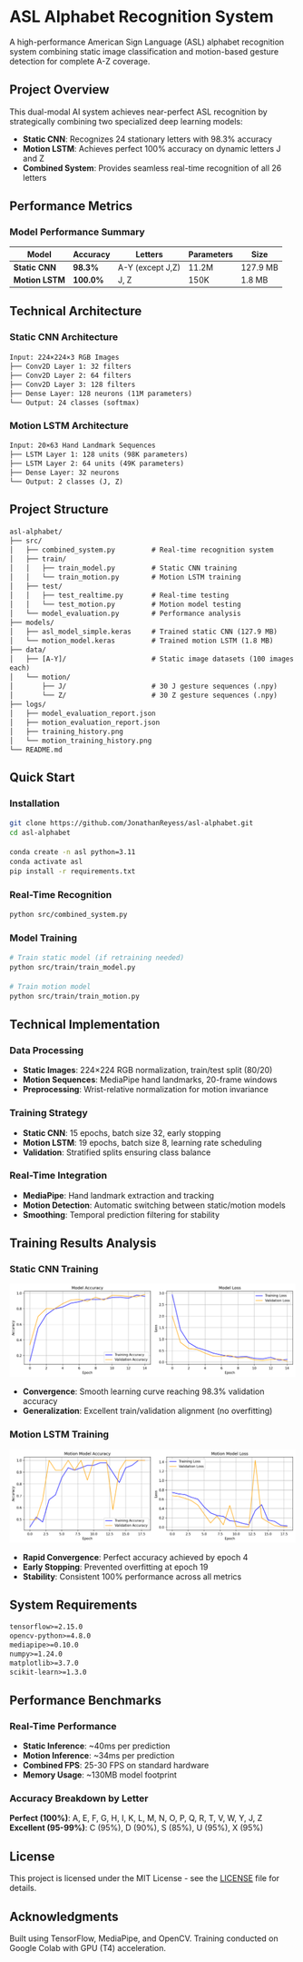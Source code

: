 # ASL Alphabet Recognition System

A high-performance American Sign Language (ASL) alphabet recognition system combining static image classification and motion-based gesture detection for complete A-Z coverage.

## Project Overview

This dual-modal AI system achieves near-perfect ASL recognition by strategically combining two specialized deep learning models:

- **Static CNN**: Recognizes 24 stationary letters with 98.3% accuracy
- **Motion LSTM**: Achieves perfect 100% accuracy on dynamic letters J and Z
- **Combined System**: Provides seamless real-time recognition of all 26 letters

## Performance Metrics

### Model Performance Summary
| Model | Accuracy | Letters | Parameters | Size |
|-------|----------|---------|------------|------|
| **Static CNN** | **98.3%** | A-Y (except J,Z) | 11.2M | 127.9 MB |
| **Motion LSTM** | **100.0%** | J, Z | 150K | 1.8 MB |

## Technical Architecture

### Static CNN Architecture
```
Input: 224×224×3 RGB Images
├── Conv2D Layer 1: 32 filters
├── Conv2D Layer 2: 64 filters  
├── Conv2D Layer 3: 128 filters
├── Dense Layer: 128 neurons (11M parameters)
└── Output: 24 classes (softmax)
```

### Motion LSTM Architecture  
```
Input: 20×63 Hand Landmark Sequences
├── LSTM Layer 1: 128 units (98K parameters)
├── LSTM Layer 2: 64 units (49K parameters)
├── Dense Layer: 32 neurons
└── Output: 2 classes (J, Z)
```

## Project Structure

```
asl-alphabet/
├── src/
│   ├── combined_system.py         # Real-time recognition system
│   ├── train/
│   │   ├── train_model.py         # Static CNN training
│   │   └── train_motion.py        # Motion LSTM training
│   ├── test/
│   │   ├── test_realtime.py       # Real-time testing
│   │   └── test_motion.py         # Motion model testing
│   └── model_evaluation.py        # Performance analysis
├── models/
│   ├── asl_model_simple.keras     # Trained static CNN (127.9 MB)
│   └── motion_model.keras         # Trained motion LSTM (1.8 MB)
├── data/
│   ├── [A-Y]/                     # Static image datasets (100 images each)
│   └── motion/
│       ├── J/                     # 30 J gesture sequences (.npy)
│       └── Z/                     # 30 Z gesture sequences (.npy)
├── logs/
│   ├── model_evaluation_report.json
│   ├── motion_evaluation_report.json
│   ├── training_history.png
│   └── motion_training_history.png
└── README.md
```

## Quick Start

### Installation
```bash
git clone https://github.com/JonathanReyess/asl-alphabet.git
cd asl-alphabet

conda create -n asl python=3.11
conda activate asl
pip install -r requirements.txt
```

### Real-Time Recognition
```bash
python src/combined_system.py
```

### Model Training
```bash
# Train static model (if retraining needed)
python src/train/train_model.py

# Train motion model  
python src/train/train_motion.py
```

## Technical Implementation

### Data Processing
- **Static Images**: 224×224 RGB normalization, train/test split (80/20)
- **Motion Sequences**: MediaPipe hand landmarks, 20-frame windows
- **Preprocessing**: Wrist-relative normalization for motion invariance

### Training Strategy
- **Static CNN**: 15 epochs, batch size 32, early stopping
- **Motion LSTM**: 19 epochs, batch size 8, learning rate scheduling
- **Validation**: Stratified splits ensuring class balance

### Real-Time Integration
- **MediaPipe**: Hand landmark extraction and tracking
- **Motion Detection**: Automatic switching between static/motion models
- **Smoothing**: Temporal prediction filtering for stability

## Training Results Analysis

### Static CNN Training

![Static CNN Training Results](logs/model_training_history.png)

- **Convergence**: Smooth learning curve reaching 98.3% validation accuracy
- **Generalization**: Excellent train/validation alignment (no overfitting)

### Motion LSTM Training  

![Motion LSTM Training Results](logs/motion_training_history.png)

- **Rapid Convergence**: Perfect accuracy achieved by epoch 4
- **Early Stopping**: Prevented overfitting at epoch 19
- **Stability**: Consistent 100% performance across all metrics

## System Requirements

```
tensorflow>=2.15.0
opencv-python>=4.8.0
mediapipe>=0.10.0
numpy>=1.24.0
matplotlib>=3.7.0
scikit-learn>=1.3.0
```

## Performance Benchmarks

### Real-Time Performance
- **Static Inference**: ~40ms per prediction
- **Motion Inference**: ~34ms per prediction  
- **Combined FPS**: 25-30 FPS on standard hardware
- **Memory Usage**: ~130MB model footprint

### Accuracy Breakdown by Letter
**Perfect (100%)**: A, E, F, G, H, I, K, L, M, N, O, P, Q, R, T, V, W, Y, J, Z   
**Excellent (95-99%)**: C (95%), D (90%), S (85%), U (95%), X (95%)

## License

This project is licensed under the MIT License - see the [LICENSE](LICENSE) file for details.

## Acknowledgments

Built using TensorFlow, MediaPipe, and OpenCV. Training conducted on Google Colab with GPU (T4) acceleration.

